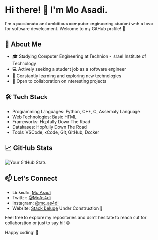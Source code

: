 # Hi there! 👋 I'm Mo Asadi.

I'm a passionate and ambitious computer engineering student with a love for software development. Welcome to my GitHub profile! 🚀

## 🚀 About Me

- 🎓 Studying Computer Engineering at Technion - Israel Institute of Technology
- 💻 Actively seeking a student job as a software engineer
- 🌱 Constantly learning and exploring new technologies
- 🤔 Open to collaboration on interesting projects

## 🛠️ Tech Stack

- Programming Languages: Python, C++, C, Assembly Language
- Web Technologies: Basic HTML
- Frameworks: Hopfully Down The Road
- Databases: Hopfully Down The Road
- Tools: VSCode, xCode, Git, GitHub, Docker

## 📈 GitHub Stats

![Your GitHub Stats](https://github-readme-stats.vercel.app/api?username=mo-asadi&show_icons=true&theme=radical)

## 📫 Let's Connect

- LinkedIn: [Mo Asadi](https://www.linkedin.com/in/mo-asadi-663b5a221/)
- Twitter: [@MoAs4di](https://twitter.com/MoAs4di)
- Instagram: [@mo_as4di](https://www.instagram.com/mo_as4di?igsh=bHI5bnJvcDJ2YWR3&utm_source=qr)
- Website: [Stack Deluge](https://stackdeluge.com) Under Construction 🔧

<!-- ## 🔧 Currently Working On

[Describe a current project or area of focus]

## 🌟 Featured Projects

1. [Project Name 1](link-to-project-1) - Brief description.
2. [Project Name 2](link-to-project-2) - Brief description.
3. [Project Name 3](link-to-project-3) - Brief description. -->


Feel free to explore my repositories and don't hesitate to reach out for collaboration or just to say hi! 😊

Happy coding! 🚀


